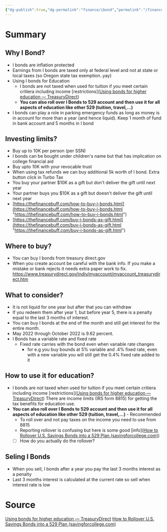 ```yaml
---
{"dg-publish":true,"dg-permalink":"finance/ibond","permalink":"/finance/ibond/"}
---
```



# Summary 

## Why I Bond?
- I bonds are inflation protected
- Earnings from I bonds are taxed only at federal level and not at state or local taxes (so Oregon state tax exemption..yay)
- Using I bonds for Education
	- I bonds are not taxed when used for tuition if you meet certain critiera including income [restrictions]([Using bonds for higher education — TreasuryDirect](https://www.treasurydirect.gov/savings-bonds/tax-information-ee-i-bonds/using-bonds-for-higher-education/)) 
	- **You can also roll over I Bonds to 529 account and then use it for all aspects of education like other 529  (tuition, travel,...)**
- I bonds can play a role in parking emergency funds as long as money is in account for more than a year (and hence liquid). Keep 1 month of fund in bank account and 5 months in I bond

## Investing limits?
- Buy up to 10K per person (per SSN)
- I bonds can be bought under children's name but that has implication on college financial aid
- Buy upto 10K with your revocable trust
- When using tax refunds we can buy additional 5k worth of I bond. Extra button click in Turbo Tax
- You buy your partner $10K as a gift but don't deliver the gift until next year
- Your partner buys you $10K as a gift but doesn't deliver the gift until next year
- [https://thefinancebuff.com/how-to-buy-i-bonds.html](https://thefinancebuff.com/how-to-buy-i-bonds.html "https://thefinancebuff.com/how-to-buy-i-bonds.html")
- [https://thefinancebuff.com/buy-i-bonds-as-gift.html](https://thefinancebuff.com/buy-i-bonds-as-gift.html "https://thefinancebuff.com/buy-i-bonds-as-gift.html")

## Where to buy?
- You can buy I bonds from treasury direct.gov
- When you create account be careful with the bank info. If you make a mistake or bank rejects it needs extra paper work to fix. 
https://www.treasurydirect.gov/indiv/myaccount/myaccount_treasurydirect.htm

## What to consider?
- It is not liquid for one year but after that you can withdraw
- If you redeem them after year 1, but before year 5, there is a penalty equal to the last 3 months of interest.
- You can buy I bonds at the end of the month and still get interest for the entire month. 
- May 2022 through October 2022 is 9.62 percent.
- I Bonds has a variable rate and fixed rate 
	- Fixed rate carries with the bond even when variable rate changes
		- for e.g you buy bounds at 5% variable and .4% fixed rate, even with a new variable you will still get the 0.4% fixed rate added to it

## How to use it for education? 
- I bonds are not taxed when used for tuition if you meet certain critiera including income [restrictions]([Using bonds for higher education — TreasuryDirect](https://www.treasurydirect.gov/savings-bonds/tax-information-ee-i-bonds/using-bonds-for-higher-education/)) 
		There are income limits (IRS form 8815) for getting the tax benefits for education use. 
- **You can also roll over I Bonds to 529 account and then use it for all aspects of education like other 529  (tuition, travel,...)** - Recommended
	- To roll over and not pay taxes on the income you need to use from 8815
	- Reporting  rollover is confusing but here is some good [info]([How to Rollover U.S. Savings Bonds into a 529 Plan (savingforcollege.com)](https://www.savingforcollege.com/article/how-to-rollover-us-savings-bonds-into-a-529-plan))
	- [ ] How do you actually do the rollover? 

## Seling I Bonds
- When you sell, I bonds after a year you pay the last 3 months interest as a penalty
- Last 3 months interest is calculated at the current rate so sell when interest rate is low
# Source
[Using bonds for higher education — TreasuryDirect](https://www.treasurydirect.gov/savings-bonds/tax-information-ee-i-bonds/using-bonds-for-higher-education/)
[How to Rollover U.S. Savings Bonds into a 529 Plan (savingforcollege.com)](https://www.savingforcollege.com/article/how-to-rollover-us-savings-bonds-into-a-529-plan)

